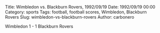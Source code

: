 Title: Wimbledon vs. Blackburn Rovers, 1992/09/19
Date: 1992/09/19 00:00
Category: sports
Tags: football, football scores, Wimbledon, Blackburn Rovers
Slug: wimbledon-vs-blackburn-rovers
Author: carbonero


Wimbledon 1 - 1 Blackburn Rovers
